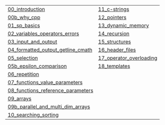|   |   |
|---|---|
| [00_introduction](?p=00_introduction) | [11_c-strings](?p=11_c-strings) |
| [00b_why_cpp](?p=00b_why_cpp)         | [12_pointers](?p=12_pointers) |
| [01_sp_basics](?p=01_sp_basics) | [13_dynamic_memory](?p=13_dynamic_memory) |
| [02_variables_operators_errors](?p=02_variables_operators_errors) | [14_recursion](?p=14_recursion) |
| [03_input_and_output](?p=03_input_and_output) | [15_structures](?p=15_structures) |
| [04_formatted_output_getline_cmath](?p=04_formatted_output_getline_cmath) | [16_header_files](?p=16_header_files) |
| [05_selection](?p=05_selection) | [17_operator_overloading](?p=17_operator_overloading) |
| [05b_epsilon_comparison](?p=05b_epsilon_comparison) | [18_templates](?p=18_templates) |
| [06_repetition](?p=06_repetition) |
| [07_functions_value_parameters](?p=07_functions_value_parameters) |
| [08_functions_reference_parameters](?p=08_functions_reference_parameters) |
| [09_arrays](?p=09_arrays) |
| [09b_parallel_and_multi_dim_arrays](?p=09b_parallel_and_multi_dim_arrays) |
| [10_searching_sorting](?p=10_searching_sorting) |

















